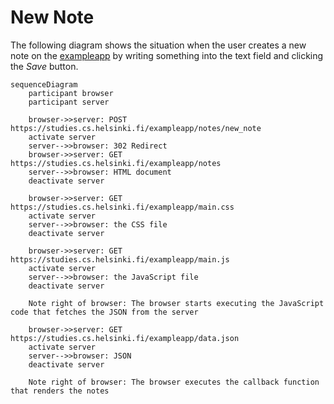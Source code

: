 # New Note

The following diagram shows the situation when the user creates a new note on the [exampleapp](https://studies.cs/helsinki.fi/exampleapp/notes) by writing something into the text field and clicking the _Save_ button.

```mermaid
sequenceDiagram
    participant browser
    participant server

    browser->>server: POST https://studies.cs.helsinki.fi/exampleapp/notes/new_note
    activate server
    server-->>browser: 302 Redirect
    browser->>server: GET https://studies.cs.helsinki.fi/exampleapp/notes
    server-->>browser: HTML document
    deactivate server

    browser->>server: GET https://studies.cs.helsinki.fi/exampleapp/main.css
    activate server
    server-->>browser: the CSS file
    deactivate server

    browser->>server: GET https://studies.cs.helsinki.fi/exampleapp/main.js
    activate server
    server-->>browser: the JavaScript file
    deactivate server

    Note right of browser: The browser starts executing the JavaScript code that fetches the JSON from the server

    browser->>server: GET https://studies.cs.helsinki.fi/exampleapp/data.json
    activate server
    server-->>browser: JSON
    deactivate server

    Note right of browser: The browser executes the callback function that renders the notes
```

